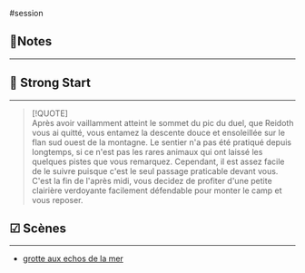 #session
##  📝Notes
______



## 🎯 Strong Start
______
> [!QUOTE]  
> Après avoir vaillamment atteint le sommet du pic du duel, que Reidoth vous ai quitté, vous entamez la descente douce et ensoleillée sur le flan sud ouest de la montagne. Le sentier n'a pas été pratiqué depuis longtemps, si ce n'est pas les rares animaux qui ont laissé les quelques pistes que vous remarquez.  Cependant, il est assez facile de le suivre puisque c'est le seul passage praticable devant vous. C'est la fin de l'après midi, vous decidez de profiter d'une petite clairière verdoyante facilement défendable pour monter le camp et vous reposer. 



## ☑ Scènes
______
- [grotte aux echos de la mer](../lieux/grotte%20aux%20echos%20de%20la%20mer.md)